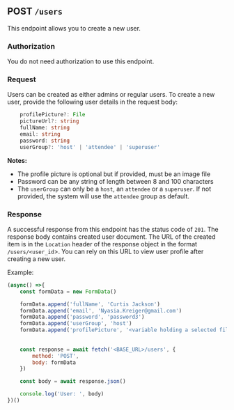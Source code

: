 ## POST `/users`

This endpoint allows you to create a new user.

### Authorization
You do not need authorization to use this endpoint.

### Request
Users can be created as either admins or regular users. To create a new user, provide the following user details in the request body:

```typescript
    profilePicture?: File 
    pictureUrl?: string
    fullName: string
    email: string
    password: string 
    userGroup?: 'host' | 'attendee' | 'superuser'
```

**Notes:**
- The profile picture is optional but if provided, must be an image file
- Password can be any string of length between 8 and 100 characters
- The `userGroup` can only be a `host`, an `attendee` or a `superuser`. If not provided, the system will use the `attendee` group as default.
    

### Response

A successful response from this endpoint has the status code of `201`. The response body contains created user document. The URL of the created item is in the `Location` header of the response object in the format `/users/<user_id`>. You can rely on this URL to view user profile after creating a new user.


Example:

```javascript
(async() =>{
    const formData = new FormData()

    formData.append('fullName', 'Curtis Jackson')
    formData.append('email', 'Nyasia.Kreiger@gmail.com')
    formData.append('password', 'password3')
    formData.append('userGroup', 'host')
    formData.append('profilePicture', '<variable holding a selected file>')
    
    
    const response = await fetch('<BASE_URL>/users', {
        method: 'POST',
        body: formData
    })

    const body = await response.json()

    console.log('User: ', body)
})()
```